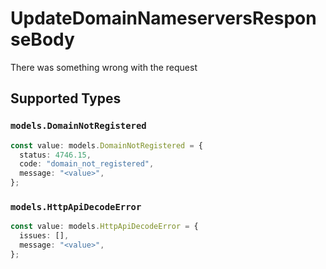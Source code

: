 # UpdateDomainNameserversResponseBody

There was something wrong with the request


## Supported Types

### `models.DomainNotRegistered`

```typescript
const value: models.DomainNotRegistered = {
  status: 4746.15,
  code: "domain_not_registered",
  message: "<value>",
};
```

### `models.HttpApiDecodeError`

```typescript
const value: models.HttpApiDecodeError = {
  issues: [],
  message: "<value>",
};
```

